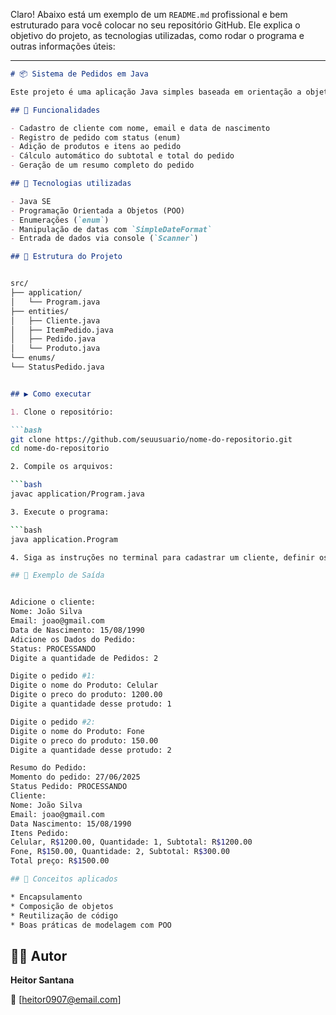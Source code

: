 Claro! Abaixo está um exemplo de um `README.md` profissional e bem estruturado para você colocar no seu repositório GitHub. Ele explica o objetivo do projeto, as tecnologias utilizadas, como rodar o programa e outras informações úteis:

---

```markdown
# 📦 Sistema de Pedidos em Java

Este projeto é uma aplicação Java simples baseada em orientação a objetos, que simula um sistema de pedidos com clientes, produtos e status do pedido.

## 🚀 Funcionalidades

- Cadastro de cliente com nome, email e data de nascimento
- Registro de pedido com status (enum)
- Adição de produtos e itens ao pedido
- Cálculo automático do subtotal e total do pedido
- Geração de um resumo completo do pedido

## 🧰 Tecnologias utilizadas

- Java SE
- Programação Orientada a Objetos (POO)
- Enumerações (`enum`)
- Manipulação de datas com `SimpleDateFormat`
- Entrada de dados via console (`Scanner`)

## 📂 Estrutura do Projeto


src/
├── application/
│   └── Program.java
├── entities/
│   ├── Cliente.java
│   ├── ItemPedido.java
│   ├── Pedido.java
│   └── Produto.java
└── enums/
└── StatusPedido.java


## ▶️ Como executar

1. Clone o repositório:

```bash
git clone https://github.com/seuusuario/nome-do-repositorio.git
cd nome-do-repositorio

2. Compile os arquivos:

```bash
javac application/Program.java

3. Execute o programa:

```bash
java application.Program

4. Siga as instruções no terminal para cadastrar um cliente, definir os itens do pedido e visualizar o resumo final.

## 📝 Exemplo de Saída


Adicione o cliente:
Nome: João Silva
Email: joao@gmail.com
Data de Nascimento: 15/08/1990
Adicione os Dados do Pedido:
Status: PROCESSANDO
Digite a quantidade de Pedidos: 2

Digite o pedido #1:
Digite o nome do Produto: Celular
Digite o preco do produto: 1200.00
Digite a quantidade desse protudo: 1

Digite o pedido #2:
Digite o nome do Produto: Fone
Digite o preco do produto: 150.00
Digite a quantidade desse protudo: 2

Resumo do Pedido:
Momento do pedido: 27/06/2025
Status Pedido: PROCESSANDO
Cliente:
Nome: João Silva
Email: joao@gmail.com
Data Nascimento: 15/08/1990
Itens Pedido:
Celular, R$1200.00, Quantidade: 1, Subtotal: R$1200.00
Fone, R$150.00, Quantidade: 2, Subtotal: R$300.00
Total preço: R$1500.00

## 📌 Conceitos aplicados

* Encapsulamento
* Composição de objetos
* Reutilização de código
* Boas práticas de modelagem com POO
```


## 👨‍💻 Autor

**Heitor Santana**

📧 \[[heitor0907@email.com](mailto:heitor0907@gmail.com)]





